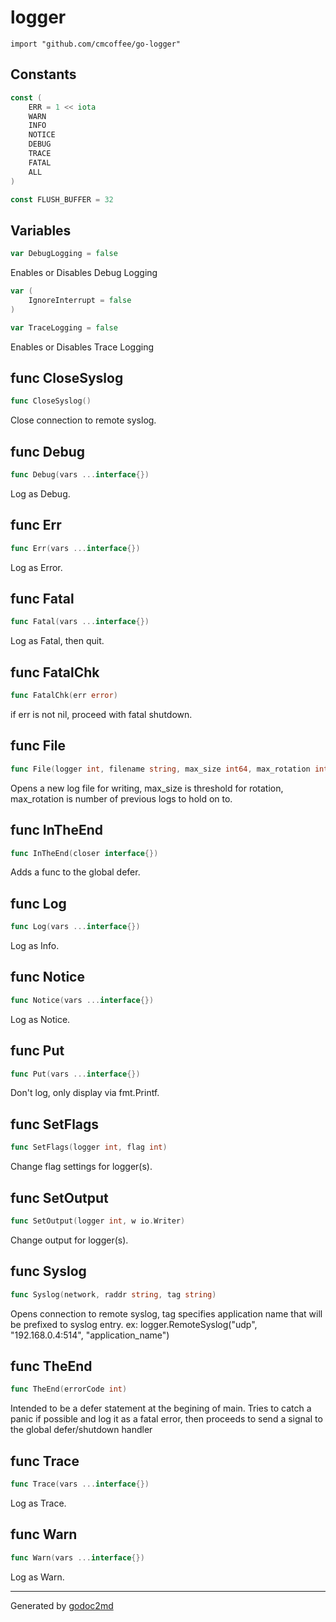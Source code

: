 
# logger
    import "github.com/cmcoffee/go-logger"




## Constants
``` go
const (
    ERR = 1 << iota
    WARN
    INFO
    NOTICE
    DEBUG
    TRACE
    FATAL
    ALL
)
```
``` go
const FLUSH_BUFFER = 32
```

## Variables
``` go
var DebugLogging = false
```
Enables or Disables Debug Logging

``` go
var (
    IgnoreInterrupt = false
)
```
``` go
var TraceLogging = false
```
Enables or Disables Trace Logging


## func CloseSyslog
``` go
func CloseSyslog()
```
Close connection to remote syslog.


## func Debug
``` go
func Debug(vars ...interface{})
```
Log as Debug.


## func Err
``` go
func Err(vars ...interface{})
```
Log as Error.


## func Fatal
``` go
func Fatal(vars ...interface{})
```
Log as Fatal, then quit.


## func FatalChk
``` go
func FatalChk(err error)
```
if err is not nil, proceed with fatal shutdown.


## func File
``` go
func File(logger int, filename string, max_size int64, max_rotation int) (err error)
```
Opens a new log file for writing, max_size is threshold for rotation, max_rotation is number of previous logs to hold on to.


## func InTheEnd
``` go
func InTheEnd(closer interface{})
```
Adds a func to the global defer.


## func Log
``` go
func Log(vars ...interface{})
```
Log as Info.


## func Notice
``` go
func Notice(vars ...interface{})
```
Log as Notice.


## func Put
``` go
func Put(vars ...interface{})
```
Don't log, only display via fmt.Printf.


## func SetFlags
``` go
func SetFlags(logger int, flag int)
```
Change flag settings for logger(s).


## func SetOutput
``` go
func SetOutput(logger int, w io.Writer)
```
Change output for logger(s).


## func Syslog
``` go
func Syslog(network, raddr string, tag string)
```
Opens connection to remote syslog, tag specifies application name that will be prefixed to syslog entry.
ex: logger.RemoteSyslog("udp", "192.168.0.4:514", "application_name")


## func TheEnd
``` go
func TheEnd(errorCode int)
```
Intended to be a defer statement at the begining of main.
Tries to catch a panic if possible and log it as a fatal error,
then proceeds to send a signal to the global defer/shutdown handler


## func Trace
``` go
func Trace(vars ...interface{})
```
Log as Trace.


## func Warn
``` go
func Warn(vars ...interface{})
```
Log as Warn.









- - -
Generated by [godoc2md](http://godoc.org/github.com/davecheney/godoc2md)
